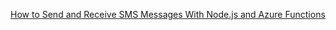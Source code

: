 [How to Send and Receive SMS Messages With Node.js and Azure Functions](https://www.nexmo.com/blog/2020/01/29/how-send-receive-sms-messages-with-node-js-azure-functions-dr)